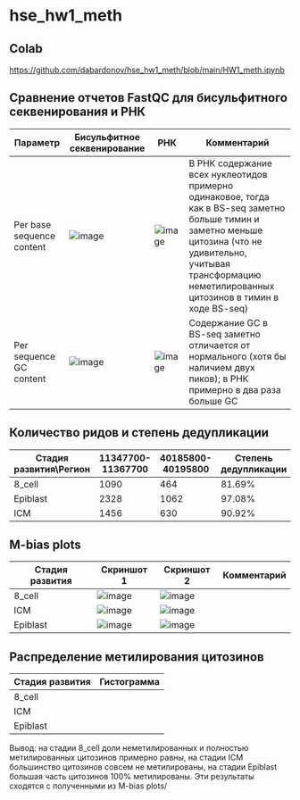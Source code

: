 # hse_hw1_meth

## Colab
https://github.com/dabardonov/hse_hw1_meth/blob/main/HW1_meth.ipynb

## Сравнение отчетов FastQC для бисульфитного секвенирования и РНК

| Параметр | Бисульфитное секвенирование | РНК | Комментарий |
| ------------- | ------------- |--------------------| ----- |
|Per base sequence content| ![image](https://user-images.githubusercontent.com/93095449/154854645-3bb705b6-f7b0-4bdd-9c7d-d2f74b447822.png)   | ![image](https://user-images.githubusercontent.com/93095449/154854677-ccfb2f18-69f9-46ab-8c75-6ff79899764e.png)    | В РНК содержание всех нуклеотидов примерно одинаковое, тогда как в BS-seq заметно больше тимин и заметно меньше цитозина (что не удивительно, учитывая трансформацию неметилированных цитозинов в тимин в ходе BS-seq) |
| Per sequence GC content | ![image](https://user-images.githubusercontent.com/93095449/154854737-a6163b89-c9f1-4926-aad1-c75470f3f692.png)  | ![image](https://user-images.githubusercontent.com/93095449/154854816-bb8517fb-0f89-48c1-8833-611d9a097d6c.png) | Содержание GC в BS-seq заметно отличается от нормального (хотя бы наличием двух пиков); в РНК примерно в два раза больше GC   |

## Количество ридов и степень дедупликации

| Стадия развития\Регион | 11347700-11367700 | 40185800-40195800 | Степень дедупликации |
| ------------- | ------------- |--------------------| ----- |
| 8_cell | 1090 | 464 | 81.69% |
| Epiblast | 2328 | 1062 | 97.08% |
| ICM | 1456 | 630 | 90.92% |

## M-bias plots

| Стадия развития| Скриншот 1 | Скриншот 2 | Комментарий |
| ------------- | ------------- |--------------------| ----- |
| 8_cell | ![image](https://user-images.githubusercontent.com/93095449/155022941-856e5d8e-3574-40b1-ba2c-aa864846d95e.png) | ![image](https://user-images.githubusercontent.com/93095449/155022977-73eab6e1-b097-41ac-b355-16c509e0e41f.png) | |
| ICM | ![image](https://user-images.githubusercontent.com/93095449/155023097-0662392c-023e-4ba2-a0a6-ab7e35964891.png) | ![image](https://user-images.githubusercontent.com/93095449/155023139-318480d8-d927-45fa-b0b4-38994ace0614.png) | |
| Epiblast | ![image](https://user-images.githubusercontent.com/93095449/155023213-f36c68c2-eb3e-4acb-b58b-33862a650e54.png) | ![image](https://user-images.githubusercontent.com/93095449/155023251-9870006c-3c80-4334-a8c1-86e54628fbbc.png) | |

## Распределение метилирования цитозинов

| Стадия развития| Гистограмма |
| ------------- | ------------- |
| 8_cell | |
| ICM | |
| Epiblast | |

Вывод: на стадии 8_cell доли неметилированных и полностью метилированных цитозинов примерно равны, на стадии ICM большинство цитозинов совсем не метилированы, на стадии Epiblast большая часть цитозинов 100% метилированы. Эти результаты сходятся с полученными из M-bias plots/





